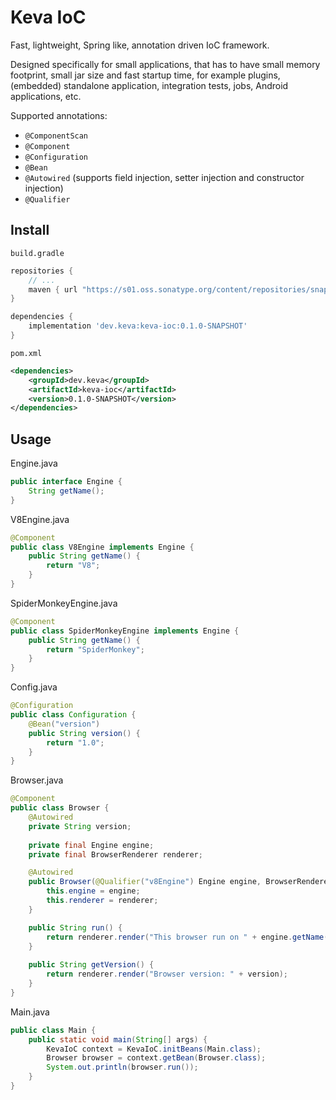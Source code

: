# Keva IoC

Fast, lightweight, Spring like, annotation driven IoC framework.

Designed specifically for small applications, that has to have small memory footprint, small jar size and fast startup time,
for example plugins, (embedded) standalone application, integration tests, jobs, Android applications, etc.

Supported annotations:

- `@ComponentScan`
- `@Component`
- `@Configuration`
- `@Bean`
- `@Autowired` (supports field injection, setter injection and constructor injection)
- `@Qualifier`

## Install

`build.gradle`

```groovy
repositories {
    // ...
    maven { url "https://s01.oss.sonatype.org/content/repositories/snapshots" }
}

dependencies {
    implementation 'dev.keva:keva-ioc:0.1.0-SNAPSHOT'
}
```

`pom.xml`

```xml
<dependencies>
    <groupId>dev.keva</groupId>
    <artifactId>keva-ioc</artifactId>
    <version>0.1.0-SNAPSHOT</version>
</dependencies>
```

## Usage

Engine.java

```java
public interface Engine {
    String getName();
}
```

V8Engine.java

```java
@Component
public class V8Engine implements Engine {
    public String getName() {
        return "V8";
    }
}
```

SpiderMonkeyEngine.java

```java
@Component
public class SpiderMonkeyEngine implements Engine {
    public String getName() {
        return "SpiderMonkey";
    }
}
```

Config.java

```java
@Configuration
public class Configuration {
    @Bean("version")
    public String version() {
        return "1.0";
    }
}
```

Browser.java

```java
@Component
public class Browser {
    @Autowired
    private String version;
    
    private final Engine engine;
    private final BrowserRenderer renderer;

    @Autowired
    public Browser(@Qualifier("v8Engine") Engine engine, BrowserRenderer renderer) {
        this.engine = engine;
        this.renderer = renderer;
    }

    public String run() {
        return renderer.render("This browser run on " + engine.getName());
    }
    
    public String getVersion() {
        return renderer.render("Browser version: " + version);
    }
}
```

Main.java

```java
public class Main {
    public static void main(String[] args) {
        KevaIoC context = KevaIoC.initBeans(Main.class);
        Browser browser = context.getBean(Browser.class);
        System.out.println(browser.run());
    }
}
```
